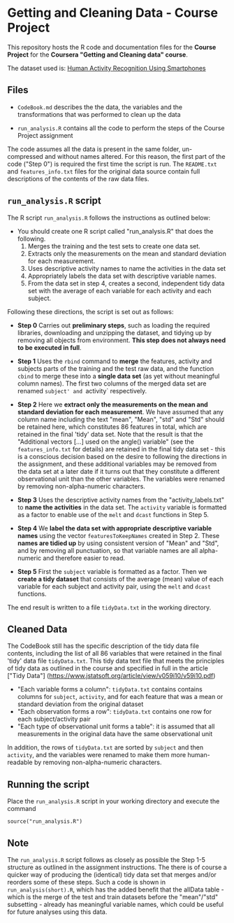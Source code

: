 Getting and Cleaning Data - Course Project
==========================================

This repository hosts the R code and documentation files for the **Course Project** for the **Coursera "Getting and Cleaning data" course**.

The dataset used is: [Human Activity Recognition Using Smartphones](http://archive.ics.uci.edu/ml/datasets/Human+Activity+Recognition+Using+Smartphones)

## Files

* `CodeBook.md` describes the the data, the variables and the transformations that was performed to clean up the data

* `run_analysis.R` contains all the code to perform the steps of the Course Project assignment

The code assumes all the data is present in the same folder, un-compressed and without names altered. For this reason, the first part of the code
("Step 0") is required the first time the script is run. The `README.txt` and `features_info.txt` files for the original data source contain full 
descriptions of the contents of the raw data files. 

## `run_analysis.R` script

The R script `run_analysis.R` follows the instructions as outlined below:

* You should create one R script called "run_analysis.R" that does the following.
	1. Merges the training and the test sets to create one data set.
	2. Extracts only the measurements on the mean and standard deviation for each measurement.
	3. Uses descriptive activity names to name the activities in the data set
	4. Appropriately labels the data set with descriptive variable names.
	5. From the data set in step 4, creates a second, independent tidy data set with the average of each variable for each activity and each subject.

Following these directions, the script is set out as follows:
* **Step 0**
Carries out **preliminary steps**, such as loading the required libraries, downloading and unzipping the dataset, 
and tidying up by removing all objects from environment. **This step does not always need to be executed in full**.

* **Step 1**
Uses the `rbind` command to **merge** the features, activity and subjects parts of the training and the test 
raw data, and the function `cbind` to merge these into a **single data set** (as yet without meaningful column names).
The first two columns of the merged data set are renamed `subject' and `activity` respectively.

* **Step 2**
Here we **extract only the measurements on the mean and standard deviation for each measurement**.
We have assumed that any column name including the text "mean", "Mean", "std" and "Std" should be retained here, 
which constitutes 86 features in total, which are retained in the final 'tidy' data set.
Note that the result is that the "Additional vectors [...] used on the angle() variable" 
(see the `features_info.txt` for details) are retained in the final tidy data set - this is a conscious decision based on
the desire to following the directions in the assignment, and these additional variables may be removed from the 
data set at a later date if it turns out that they constitute a different observational unit than the other variables.
The variables were renamed by removing non-alpha-numeric characters.

* **Step 3**
Uses the descriptive activity names from the "activity_labels.txt" to **name the activities** in the data set.
The `activity` variable is formatted as a factor to enable use of the `melt` and `dcast` functions in Step 5.

* **Step 4**
We **label the data set with appropriate descriptive variable names** using the vector `featuresToKeepNames` created in Step 2.
These **names are tidied up** by using consistent version of "Mean" and "Std", and by removing all punctuation, so that variable
names are all alpha-numeric and therefore easier to read.

* **Step 5**
First the `subject` variable is formatted as a factor. Then we 
**create a tidy dataset** that consists of the average (mean) value of each variable for each subject and activity pair, using 
the `melt` and `dcast` functions.

The end result is written to a file `tidyData.txt` in the working directory.

## Cleaned Data

The CodeBook still has the specific description of the tidy data file contents, including the list of all 86 variables that 
were retained in the final 'tidy' data file `tidyData.txt`. 
This tidy data text file that meets the principles of tidy data as outlined in the course and specified in full 
in the article ["Tidy Data"] (https://www.jstatsoft.org/article/view/v059i10/v59i10.pdf)

* "Each variable forms a column": `tidyData.txt` contains contains columns for `subject`, `activity`, 
and for each feature that was a mean or standard deviation from the original dataset
* "Each observation forms a row": `tidyData.txt` contains one row for each subject/activity pair 
* "Each type of observational unit forms a table": it is assumed that all measurements in the original data have the 
same observational unit

In addition, the rows of `tidyData.txt` are sorted by `subject` and then `activity`, and the variables were renamed to make them 
more human-readable by removing non-alpha-numeric characters.

## Running the script
Place the `run_analysis.R` script in your working directory and execute the command
```{r}
source("run_analysis.R")
```

## Note
The `run_analysis.R` script follows as closely as possible the Step 1-5 structure as outlined in the assignment instructions. 
The there is of course a quicker way of producing the (identical) tidy data set that merges and/or reorders 
some of these steps. Such a code is shown in `run_analysis(short).R`, which has the added benefit that the allData table - which is 
the merge of the test and train datasets before the "mean"/"std" subsetting - already has meaningful variable names, which could
be useful for future analyses using this data.
